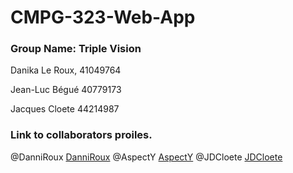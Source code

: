 # CMPG-323-Web-App

### Group Name: Triple Vision

Danika
Le Roux, 
41049764

Jean-Luc
Bégué
40779173

Jacques
Cloete
44214987

### Link to collaborators proiles.

@DanniRoux
[DanniRoux](https://github.com/DanniRoux)
@AspectY
[AspectY](https://github.com/AspectY)
@JDCloete
[JDCloete](https://github.com/JDCloete)

